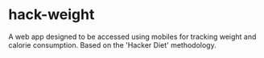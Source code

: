 # hack-weight
A web app designed to be accessed using mobiles for tracking weight and calorie consumption. Based on the 'Hacker Diet' methodology.
